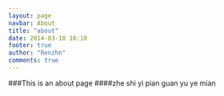 ```yaml
---
layout: page
navbar: About
title: "about"
date: 2014-03-18 16:10
footer: true
author: "Renzhn"
comments: true
---
```


###This is an about page
####zhe shi yi pian guan yu ye mian
